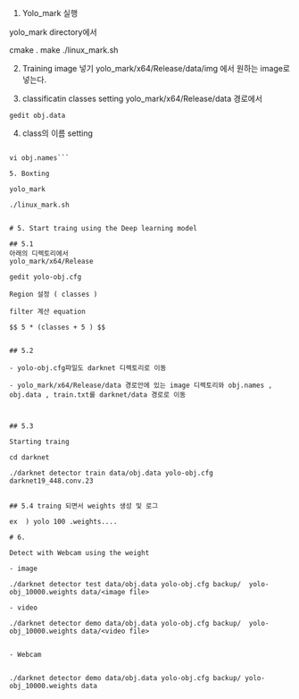 1. Yolo_mark 실행 

yolo_mark directory에서 



cmake .
make
./linux_mark.sh


 2. Training image 넣기
 yolo_mark/x64/Release/data/img 에서 원하는 image로 넣는다. 

3. classificatin classes setting 
yolo_mark/x64/Release/data  경로에서 

`gedit obj.data` 

4. class의 이름 setting 

```yolo_mark/x64/Release/data  -경로에서

vi obj.names```

5. Boxting 

yolo_mark 

./linux_mark.sh


# 5. Start traing using the Deep learning model

## 5.1 
아래의 디렉토리에서 
yolo_mark/x64/Release 

gedit yolo-obj.cfg

Region 설정 ( classes ) 

filter 계산 equation 

$$ 5 * (classes + 5 ) $$ 


## 5.2

- yolo-obj.cfg파일도 darknet 디렉토리로 이동

- yolo_mark/x64/Release/data 경로안에 있는 image 디렉토리와 obj.names , obj.data , train.txt를 darknet/data 경로로 이동



## 5.3 

Starting traing 

cd darknet

./darknet detector train data/obj.data yolo-obj.cfg darknet19_448.conv.23


## 5.4 traing 되면서 weights 생성 및 로그 

ex  ) yolo 100 .weights.... 

# 6. 

Detect with Webcam using the weight 

- image 

./darknet detector test data/obj.data yolo-obj.cfg backup/  yolo-obj_10000.weights data/<image file>

- video

./darknet detector demo data/obj.data yolo-obj.cfg backup/  yolo-obj_10000.weights data/<video file>


- Webcam


./darknet detector demo data/obj.data yolo-obj.cfg backup/ yolo-obj_10000.weights data



